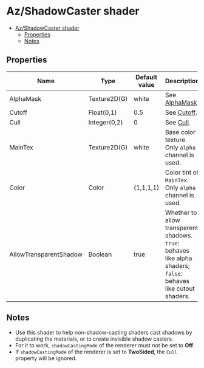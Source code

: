 # Az/ShadowCaster shader

- [Az/ShadowCaster shader](#azshadowcaster-shader)
  - [Properties](#properties)
  - [Notes](#notes)

## Properties
| Name                   | Type         | Default value | Description                                                                                                     |
| ---------------------- | ------------ | ------------- | --------------------------------------------------------------------------------------------------------------- |
| AlphaMask              | Texture2D(G) | white         | See [AlphaMask](../common/alpha_clip_and_render_options_property_descriptions.md#alphamask).                    |
| Cutoff                 | Float(0,1)   | 0.5           | See [Cutoff](../common/alpha_clip_and_render_options_property_descriptions.md#cutoff).                          |
| Cull                   | Integer(0,2) | 0             | See [Cull](../common/alpha_clip_and_render_options_property_descriptions.md#cull).                              |
| MainTex                | Texture2D(G) | white         | Base color texture. Only `alpha` channel is used.                                                               |
| Color                  | Color        | (1,1,1,1)     | Color tint of `MainTex`. Only `alpha` channel is used.                                                          |
| AllowTransparentShadow | Boolean      | true          | Whether to allow transparent shadows. `true`: behaves like alpha shaders; `false`: behaves like cutout shaders. |

## Notes
- Use this shader to help non-shadow-casting shaders cast shadows by duplicating the materials, or to create invisible shadow casters.
- For it to work, `shadowCastingMode` of the renderer must not be set to **Off**.
- If `shadowCastingMode` of the renderer is set to **TwoSided**, the `Cull` property will be ignored.